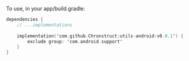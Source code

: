 To use, in your app/build.gradle:

```kotlin
dependencies {
    // ...implementations
    
    implementation('com.github.Chronstruct:utils-android:v0.0.1') {
        exclude group: 'com.android.support'
    }
}
```